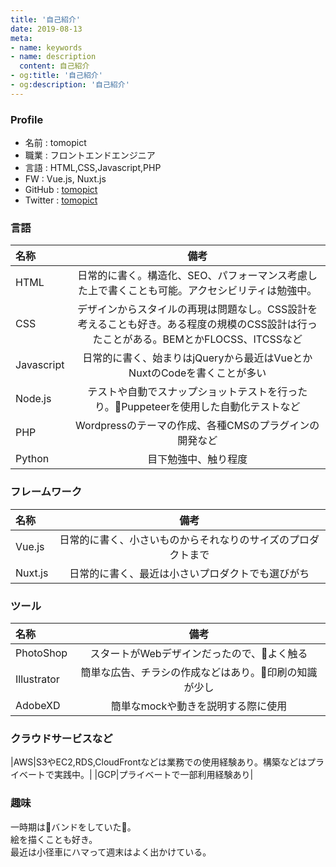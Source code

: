 ```yaml
---
title: '自己紹介'
date: 2019-08-13
meta:
- name: keywords
- name: description
  content: 自己紹介
- og:title: '自己紹介'
- og:description: '自己紹介'
---
```


### Profile
- 名前 : tomopict
- 職業 : フロントエンドエンジニア
- 言語 : HTML,CSS,Javascript,PHP
- FW : Vue.js, Nuxt.js
- GitHub : [tomopict](https://github.com/tomopict)
- Twitter : [tomopict](https://twitter.com/tomopict?lang=ja)

### 言語

|名称|備考|
|:---|:--:|
|HTML|日常的に書く。構造化、SEO、パフォーマンス考慮した上で書くことも可能。アクセシビリティは勉強中。|
|CSS|デザインからスタイルの再現は問題なし。CSS設計を考えることも好き。ある程度の規模のCSS設計は行ったことがある。BEMとかFLOCSS、ITCSSなど|
|Javascript|日常的に書く、始まりはjQueryから最近はVueとかNuxtのCodeを書くことが多い|
|Node.js|テストや自動でスナップショットテストを行ったり。Puppeteerを使用した自動化テストなど|
|PHP|Wordpressのテーマの作成、各種CMSのプラグインの開発など|
|Python|目下勉強中、触り程度|

### フレームワーク

|名称|備考|
|:---|:--:|
|Vue.js|日常的に書く、小さいものからそれなりのサイズのプロダクトまで|
|Nuxt.js|日常的に書く、最近は小さいプロダクトでも選びがち|

### ツール

|名称|備考|
|:---|:--:|
|PhotoShop|スタートがWebデザインだったので、よく触る|
|Illustrator|簡単な広告、チラシの作成などはあり。印刷の知識が少し|
|AdobeXD|簡単なmockや動きを説明する際に使用|

### クラウドサービスなど

|AWS|S3やEC2,RDS,CloudFrontなどは業務での使用経験あり。構築などはプライベートで実践中。|
|GCP|プライベートで一部利用経験あり|

### 趣味

一時期はバンドをしていた。  
絵を描くことも好き。  
最近は小径車にハマって週末はよく出かけている。  

